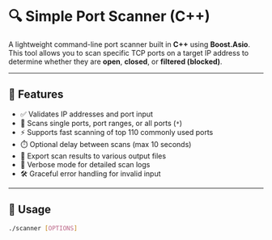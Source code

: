 # 🔍 Simple Port Scanner (C++)

A lightweight command-line port scanner built in **C++** using **Boost.Asio**. This tool allows you to scan specific TCP ports on a target IP address to determine whether they are **open**, **closed**, or **filtered (blocked)**.

---

## 🚀 Features

- ✅ Validates IP addresses and port input
- 🚪 Scans single ports, port ranges, or all ports (`*`)
- ⚡ Supports fast scanning of top 110 commonly used ports
- ⏱️ Optional delay between scans (max 10 seconds)
- 📄 Export scan results to various output files
- 📢 Verbose mode for detailed scan logs
- 🛠️ Graceful error handling for invalid input

---

## 🧾 Usage

```bash
./scanner [OPTIONS]
